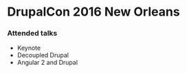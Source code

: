 # DrupalCon 2016 New Orleans

### Attended talks

- Keynote
- Decoupled Drupal
- Angular 2 and Drupal
